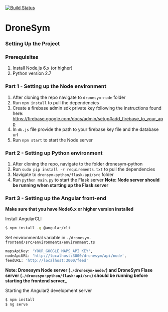 [![Build Status](https://travis-ci.org/scorelab/DroneSym.svg?branch=master)](https://travis-ci.org/scorelab/DroneSym)

# DroneSym

### Setting Up the Project

### Prerequisites

1. Install Node.js 6.x (or higher)
2. Python version 2.7

### Part 1 - Setting up the Node environment

1. After cloning the repo navigate to `dronesym-node` folder
2. Run `npm install` to pull the dependencies
3. Create a firebase admin sdk private key following the instructions found here: https://firebase.google.com/docs/admin/setup#add_firebase_to_your_app
4. In `db.js` file provide the path to your firebase key file and the database url
5. Run `npm start` to start the Node server


### Part 2 - Setting up Python environment

1. After cloning the repo, navigate to the folder dronesym-python
2. Run `sudo pip install -r requirements.txt` to pull the dependencies
3. Navigate to `dronsym-python/flask-api/src` folder
4. Run `python main.py` to start the Flask server
**Note: Node server should be running when starting up the Flask server**

### Part 3 - Setting up the Angular front-end

**Make sure that you have Node6.x or higher version installed**

Install AngularCLI

```sh
$ npm install -g @angular/cli
```
Set environmental variable in `./dronesym-frontend/src/environments/environment.ts`

```sh
mapsApiKey: 'YOUR_GOOGLE_MAPS_API_KEY',
nodeApiURL: 'http://localhost:3000/dronesym/api/node',
feedURL: 'http://localhost:3000/feed'
```
**Note: Dronesym Node server (`./dronesym-node/`) and DroneSym Flase server (`./dronesym-python/flask-api/src`) should be running before starting the frontend server_**

Starting the Angular2 development server

```sh
$ npm install
$ ng serve
```
